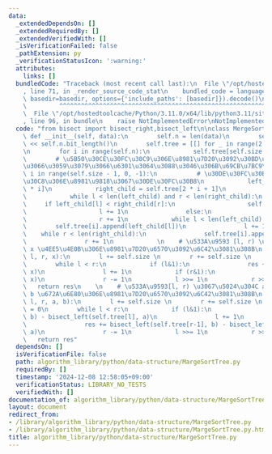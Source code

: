 ```yaml
---
data:
  _extendedDependsOn: []
  _extendedRequiredBy: []
  _extendedVerifiedWith: []
  _isVerificationFailed: false
  _pathExtension: py
  _verificationStatusIcon: ':warning:'
  attributes:
    links: []
  bundledCode: "Traceback (most recent call last):\n  File \"/opt/hostedtoolcache/Python/3.11.0/x64/lib/python3.11/site-packages/onlinejudge_verify/documentation/build.py\"\
    , line 71, in _render_source_code_stat\n    bundled_code = language.bundle(stat.path,\
    \ basedir=basedir, options={'include_paths': [basedir]}).decode()\n          \
    \         ^^^^^^^^^^^^^^^^^^^^^^^^^^^^^^^^^^^^^^^^^^^^^^^^^^^^^^^^^^^^^^^^^^^^^^^^^^^^^^^^^\n\
    \  File \"/opt/hostedtoolcache/Python/3.11.0/x64/lib/python3.11/site-packages/onlinejudge_verify/languages/python.py\"\
    , line 96, in bundle\n    raise NotImplementedError\nNotImplementedError\n"
  code: "from bisect import bisect_right,bisect_left\n\nclass MergeSortTree:\n   \
    \ def __init__(self, data):\n        self.n = len(data)\n        self.size = 1\
    \ << self.n.bit_length()\n        self.tree = [[] for _ in range(2 * self.size)]\n\
    \n        for i in range(self.n):\n            self.tree[self.size + i] = [data[i]]\n\
    \        # \u5B50\u30CE\u30FC\u30C9\u306E\u8981\u7D20\u3092\u30BD\u30FC\u30C8\u3057\
    \u3066\u3059\u3079\u3066\u6301\u3064\u3088\u3046\u306B\u69CB\u7BC9\n        for\
    \ i in range(self.size - 1, 0, -1):\n           # \u30DE\u30FC\u30B8\u30BD\u30FC\
    \u30C8\u306E\u8981\u9818\u3067\u30DE\u30FC\u30B8\n            left_child = self.tree[2\
    \ * i]\n            right_child = self.tree[2 * i + 1]\n            l,r = 0,0\n\
    \            while l < len(left_child) and r < len(right_child):\n           \
    \     if left_child[l] < right_child[r]:\n                    self.tree[i].append(left_child[l])\n\
    \                    l += 1\n                else:\n                    self.tree[i].append(right_child[r])\n\
    \                    r += 1\n            while l < len(left_child):\n        \
    \        self.tree[i].append(left_child[l])\n                l += 1\n        \
    \    while r < len(right_child):\n                self.tree[i].append(right_child[r])\n\
    \                r += 1\n            \n    # \u533A\u9593 [l, r) \u3067\u5024\u304C\
    \ x \u4EE5\u4E0B\u306E\u8981\u7D20\u6570\u3092\u6C42\u3081\u308B\n    def query_leq(self,\
    \ l, r, x):\n        l += self.size \n        r += self.size \n        res = 0\n\
    \        while l < r:\n            if (l&1):\n                res += bisect_right(self.tree[l],\
    \ x)\n                l += 1\n            if (r&1):\n                res += bisect_right(self.tree[r-1],\
    \ x)\n                r -= 1\n            l >>= 1\n            r >>= 1\n     \
    \   return res\n    \n    # \u533A\u9593[l, r) \u3067\u5024\u304C a \u4EE5\u4E0A\
    \ b \u672A\u6E80\u306E\u8981\u7D20\u6570\u3092\u6C42\u3081\u308B\n    def query_range(self,\
    \ l, r, a, b):\n        l += self.size \n        r += self.size \n        res\
    \ = 0\n        while l < r:\n            if (l&1):\n                res += bisect_left(self.tree[l],\
    \ b) - bisect_left(self.tree[l], a)\n                l += 1\n            if (r&1):\n\
    \                res += bisect_left(self.tree[r-1], b) - bisect_left(self.tree[r-1],\
    \ a)\n                r -= 1\n            l >>= 1\n            r >>= 1\n     \
    \   return res"
  dependsOn: []
  isVerificationFile: false
  path: algorithm_library/python/data-structure/MargeSortTree.py
  requiredBy: []
  timestamp: '2024-12-08 12:58:05+09:00'
  verificationStatus: LIBRARY_NO_TESTS
  verifiedWith: []
documentation_of: algorithm_library/python/data-structure/MargeSortTree.py
layout: document
redirect_from:
- /library/algorithm_library/python/data-structure/MargeSortTree.py
- /library/algorithm_library/python/data-structure/MargeSortTree.py.html
title: algorithm_library/python/data-structure/MargeSortTree.py
---
```

